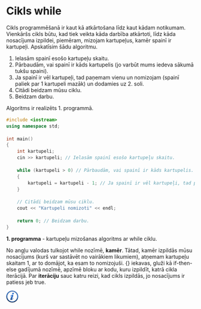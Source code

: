 # Cikls while

Cikls programmēšanā ir kaut kā atkārtošana līdz kaut kādam notikumam. Vienkāršs cikls būtu, kad tiek veikta kāda darbība atkārtoti, līdz kāda nosacījuma izpildei, piemēram, mizojam kartupeļus, kamēr spainī ir kartupeļi. Apskatīsim šādu algoritmu.

1. Ielasām spainī esošo kartupeļu skaitu. 
1. Pārbaudām, vai spainī ir kāds kartupelis (jo varbūt mums iedeva sākumā tukšu spaini).
1. Ja spainī ir vēl kartupeļi, tad paņemam vienu un nomizojam (spainī paliek par 1 kartupeli mazāk) un dodamies uz 2. soli.
1. Citādi beidzam mūsu ciklu.
1. Beidzam darbu.

Algoritms ir realizēts 1. programmā.

```cpp
#include <iostream>
using namespace std;

int main()
{
    int kartupeli;
    cin >> kartupeli; // Ielasām spainī esošo kartupeļu skaitu.
    
    while (kartupeli > 0) // Pārbaudām, vai spainī ir kāds kartupelis.
    {
        kartupeli = kartupeli - 1; // Ja spainī ir vēl kartupeļi, tad paņemam vienu un nomizojam.
    }

    // Citādi beidzam mūsu ciklu.
    cout << "Kartupeli nomizoti" << endl;

    return 0; // Beidzam darbu.
}
```

**1. programma** - kartupeļu mizošanas algoritms ar while ciklu.

No angļu valodas tulkojot while nozīmē, **kamēr**. Tātad, kamēr izpildās mūsu nosacījums (kurš var sastāvēt no vairākiem likumiem), atņemam kartupeļu skaitam 1, ar to domājot, ka esam to nomizojuši. \{\} iekavas, gluži kā if-then-else gadījumā nozīmē, apzīmē bloku ar kodu, kuru izpildīt, katrā cikla iterācijā. Par **iterāciju** sauc katru reizi, kad cikls izpildās, jo nosacījums ir patiess jeb true.

<a href="http://www.cplusplus.com/doc/tutorial/control/" target="_blank">![Vairāk informācija](/media/theory/information.png)</a>